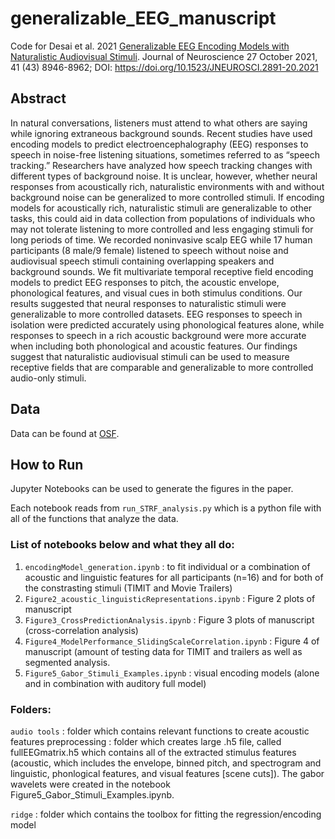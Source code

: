 # generalizable_EEG_manuscript
Code for Desai et al. 2021 [Generalizable EEG Encoding Models with Naturalistic Audiovisual Stimuli](https://www.jneurosci.org/content/41/43/8946?utm_source=TrendMD&utm_medium=cpc&utm_campaign=JNeurosci_TrendMD_1). Journal of Neuroscience 27 October 2021, 41 (43) 8946-8962; DOI: https://doi.org/10.1523/JNEUROSCI.2891-20.2021

## Abstract
In natural conversations, listeners must attend to what others are saying while ignoring extraneous background sounds. Recent studies have used encoding models to predict electroencephalography (EEG) responses to speech in noise-free listening situations, sometimes referred to as “speech tracking.” Researchers have analyzed how speech tracking changes with different types of background noise. It is unclear, however, whether neural responses from acoustically rich, naturalistic environments with and without background noise can be generalized to more controlled stimuli. If encoding models for acoustically rich, naturalistic stimuli are generalizable to other tasks, this could aid in data collection from populations of individuals who may not tolerate listening to more controlled and less engaging stimuli for long periods of time. We recorded noninvasive scalp EEG while 17 human participants (8 male/9 female) listened to speech without noise and audiovisual speech stimuli containing overlapping speakers and background sounds. We fit multivariate temporal receptive field encoding models to predict EEG responses to pitch, the acoustic envelope, phonological features, and visual cues in both stimulus conditions. Our results suggested that neural responses to naturalistic stimuli were generalizable to more controlled datasets. EEG responses to speech in isolation were predicted accurately using phonological features alone, while responses to speech in a rich acoustic background were more accurate when including both phonological and acoustic features. Our findings suggest that naturalistic audiovisual stimuli can be used to measure receptive fields that are comparable and generalizable to more controlled audio-only stimuli.

## Data
Data can be found at [OSF](https://osf.io/p7qy8/?view_only=bd1ca019ba08411fac723d48097c231d).

## How to Run
Jupyter Notebooks can be used to generate the figures in the paper.

Each notebook reads from `run_STRF_analysis.py` which is a python file with all of the functions that analyze the data.

### List of notebooks below and what they all do:

1) `encodingModel_generation.ipynb` : to fit individual or a combination of acoustic and linguistic features for all participants (n=16) and for both of the constrasting stimuli (TIMIT and Movie Trailers)
2) `Figure2_acoustic_linguisticRepresentations.ipynb` : Figure 2 plots of manuscript
3) `Figure3_CrossPredictionAnalysis.ipynb` : Figure 3 plots of manuscript (cross-correlation analysis)
4) `Figure4_ModelPerformance_SlidingScaleCorrelation.ipynb` : Figure 4 of manuscript (amount of testing data for TIMIT and trailers as well as segmented analysis.
5) `Figure5_Gabor_Stimuli_Examples.ipynb` : visual encoding models (alone and in combination with auditory full model) 

### Folders:

`audio tools` : folder which contains relevant functions to create acoustic features 
preprocessing : folder which creates large .h5 file, called fullEEGmatrix.h5 which contains all of the extracted stimulus features (acoustic, which includes the envelope, binned pitch, and spectrogram and linguistic, phonlogical features, and visual features [scene cuts]). The gabor wavelets were created in the notebook Figure5_Gabor_Stimuli_Examples.ipynb. 

`ridge` : folder which contains the toolbox for fitting the regression/encoding model 
